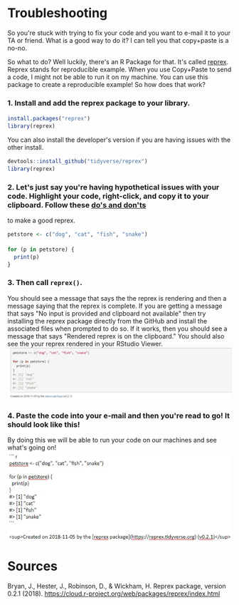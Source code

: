 # Troubleshooting
So you're stuck with trying to fix your code and you want to e-mail it to your TA or friend. What is a good way to do it? I can tell you 
that copy+paste is a no-no. 

So what to do? Well luckily, there's an R Package for that. It's called [reprex](https://reprex.tidyverse.org/index.html).
Reprex stands for reproducible example. When you use Copy+Paste to send a code, I might not be able to run it on my machine.
You can use this package to create a reproducible example! So how does that work? 


### 1. Install and add the reprex package to your library.
``` r
install.packages("reprex")
library(reprex)
```
You can also install the developer's version if you are having issues with the other install.

```r
devtools::install_github("tidyverse/reprex")
library(reprex)
```

### 2. Let's just say you're having hypothetical issues with your code. Highlight your code, right-click, and copy it to your clipboard. Follow these [do's and don'ts](https://reprex.tidyverse.org/articles/reprex-dos-and-donts.html)
to make a good reprex.

``` r
petstore <- c("dog", "cat", "fish", "snake")

for (p in petstore) {
  print(p)
}
```

### 3. Then call `reprex()`. 
You should see a message that says the the reprex is rendering and then a message saying that the reprex is complete. 
If you are getting a message that says "No input is provided and clipboard not available" then try installing the reprex 
package directly from the GitHub and install the associated files when prompted to do so. If it works, then you should 
see a message that says "Rendered reprex is on the clipboard." You should also see the your reprex rendered in your RStudio Viewer.
![](images/reprex1.JPG)

### 4. Paste the code into your e-mail and then you're read to go! It should look like this!

By doing this we will be able to run your code on our machines and see what's going on! 
![](images/reprex2.JPG)

# Sources
Bryan, J., Hester, J., Robinson, D., & Wickham, H. Reprex package, version 0.2.1 (2018). https://cloud.r-project.org/web/packages/reprex/index.html
